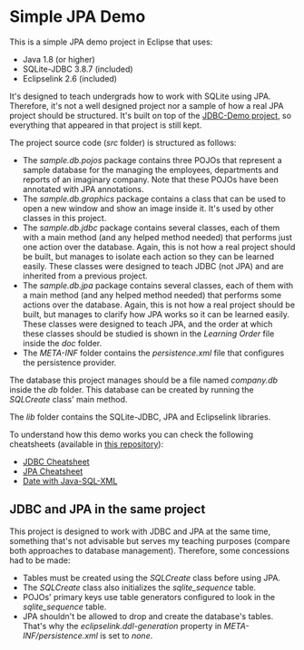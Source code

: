 Simple JPA Demo
===============

This is a simple JPA demo project in Eclipse that uses:

- Java 1.8 (or higher)
- SQLite-JDBC 3.8.7 (included)
- Eclipselink 2.6 (included)

It's designed to teach undergrads how to work with SQLite using JPA. Therefore, it's not a well designed project nor a sample of how a real JPA project should be structured. It's built on top of the [JDBC-Demo project](https://github.com/rgarciacarmona/JDBC-Demo), so everything that appeared in that project is still kept.

The project source code (*src* folder) is structured as follows:

- The *sample.db.pojos* package contains three POJOs that represent a sample database for the managing the employees, departments and reports of an imaginary company. Note that these POJOs have been annotated with JPA annotations.
- The *sample.db.graphics* package contains a class that can be used to open a new window and show an image inside it. It's used by other classes in this project.
- The *sample.db.jdbc* package contains several classes, each of them with a main method (and any helped method needed) that performs just one action over the database. Again, this is not how a real project should be built, but manages to isolate each action so they can be learned easily. These classes were designed to teach JDBC (not JPA) and are inherited from a previous project.
- The *sample.db.jpa* package contains several classes, each of them with a main method (and any helped method needed) that performs some actions over the database. Again, this is not how a real project should be built, but manages to clarify how JPA works so it can be learned easily. These classes were designed to teach JPA, and the order at which these classes should be studied is shown in the *Learning Order* file inside the *doc* folder.
- The *META-INF* folder contains the *persistence.xml* file that configures the persistence provider.

The database this project manages should be a file named *company.db* inside the *db* folder. This database can be created by running the *SQLCreate* class' main method.

The *lib* folder contains the SQLite-JDBC, JPA and Eclipselink libraries.

To understand how this demo works you can check the following cheatsheets (available in [this repository](https://github.com/rgarciacarmona/Java-Database-Cheatsheets)):

- [JDBC Cheatsheet](https://github.com/rgarciacarmona/Java-Database-Cheatsheets/blob/master/JDBC%20Cheatsheet.md)
- [JPA Cheatsheet](https://github.com/rgarciacarmona/Java-Database-Cheatsheets/blob/master/JPA%20Cheatsheet.md)
- [Date with Java-SQL-XML](https://github.com/rgarciacarmona/Java-Database-Cheatsheets/blob/master/Date%20with%20Java-SQL-XML.md)

JDBC and JPA in the same project
--------------------------------

This project is designed to work with JDBC and JPA at the same time, something that's not advisable but serves my teaching purposes (compare both approaches to database management). Therefore, some concessions had to be made:

- Tables must be created using the *SQLCreate* class before using JPA.
- The *SQLCreate* class also initializes the *sqlite_sequence* table.
- POJOs' primary keys use table generators configured to look in the *sqlite_sequence* table.
- JPA shouldn't be allowed to drop and create the database's tables. That's why the *eclipselink.ddl-generation* property in *META-INF/persistence.xml* is set to *none*.
